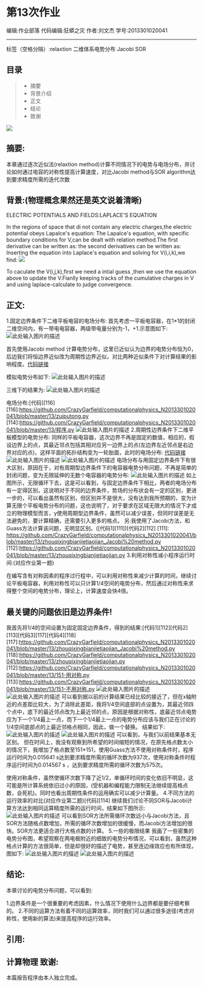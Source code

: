 ﻿# 第13次作业

编辑:作业部落
代码编辑:狂蟒之灾
作者:刘文杰
学号:2013301020041

---------------
标签（空格分隔）:relaxtion 二维体系电势分布 Jacobi SOR

目录
--

>* 摘要
>* 背景介绍
>* 正文
>* 结论
>* 致谢


![][1]

摘要:
---------
本章通过逐次近似法(relaxtion method)计算不同情况下的电势与电场分布，并讨论如何通过电容的对称性提高计算速度，对比Jacobi method与SOR algorithm达到要求精度所需的迭代次数

背景:(物理概念果然还是英文说着清晰)
--------
ELECTRIC POTENTIALS AND FIELDS:LAPLACE'S EQUATION

  In the regions of space that di not contain any electric charges,the electric potential obeys Lapalce's equation:
  The Lapalce's equation, with specific boundary conditions for V,can be dealt with relation method.The first derivative can be written as:
  the second derivatives can be written as:
  Inserting the equation into Laplace's equation and solving for V(i,i,k),we find:
  ![][2]
  
  To caculate the V(i,j,k),first we need a intial guess ,then we use the equation above to update the V.Fianlly keeping tracks of the cumulative charges in V and using laplace-calculate to judge convergence.




正文:
------
 1.固定边界条件下二维平板电容的电场分布:
 首先考虑一平板电容器，在1*1的封闭二维空间内，有一带电电容器，两级带电量分别为-1，+1.示意图如下:
 ![此处输入图片的描述][3]
 
 
 首先使用Jacobi method 计算电势分布，这里已近似认为边界的电势分布恒为0，后边我们将恒边界近似改为周期性边界近似，对比两种近似条件下对计算结果的影响程度。[代码链接][4]
 
 模拟电势分布如下:
 ![此处输入图片的描述][5]
 
 
 三维下的结果为:
 ![此处输入图片的描述][6]
 
 电场分布:[代码][116]
 [116]:https://github.com/CrazyGarfield/computationalphysics_N2013301020041/blob/master/13/zuiputong.py
 [114]:https://github.com/CrazyGarfield/computationalphysics_N2013301020041/blob/master/13/程序.py
 ![此处输入图片的描述][7]
 2.周期性边界条件下二维平板模型的电势分布:
 同样的平板电容器，这次边界不再是固定的数值，相应的，假设边界上的点，其最近邻点包括其相对应另一边界上的点(左边界左近邻点是右边界对应的点)，这样平面的拓扑结构变为一轮胎面，此时的电场分布:
 [代码链接][8]
 ![此处输入图片的描述][9]
 ![此处输入图片的描述][10]
 电场分布与用固定边界条件下有很大区别，原因在于，对有周期型边界条件下的电容器电势分布问题，不再是简单的封闭问题，变为无限延伸的无数个电容器的电势分布:
 ![此处输入图片的描述][11]
 如上图所示，无限循环下去，这是可以看到，与固定边界条件下相比，两者的电场分布有一定得区别，这说明对于不同的边界条件，势场的分布状会有一定的区别，更进一步的，可以看出虽然有区别，但区别并不是很大，没有达到我所预期的，变为计算无限个平板电势分布的问题，这也说明了，对于要求在区域无限大的情况下才成立的物理模型而言，y使用周期型边界条件，虽然可以减少误差，但同时误差是无法避免的，要计算精确，还需要引入更多的格点。
 另:我使用了Jacobi方法，和Guass方法计算该问题，无明显区别。([代码1][111])[代码2][112]
[111]: https://github.com/CrazyGarfield/computationalphysics_N2013301020041/blob/master/13/zhouqixingbianjietiaojian_Jacobi%20method.py
[112]:https://github.com/CrazyGarfield/computationalphysics_N2013301020041/blob/master/13/zhouqixingbianjietiaojian.py
 3.利用对称性减小程序运行时间:(对应作业第一题)
 
 在编写含有对称因素的程序过行程中，可以利用对称性来减少计算的时间，继续讨论平板电容器，利用对称性可以只计算1/4空间的电势分布，然后通过对称性来求得整个空间的电势分布，理论上，计算速度会快4倍。
 
 最关键的问题依旧是边界条件!
---------------------------------

我首先将1/4的空间设置为固定固定边界条件，得到的结果:[代码1][112][代码2][113][代码3][117][代码4][118]
[117]:https://github.com/CrazyGarfield/computationalphysics_N2013301020041/blob/master/13/zhouqixingbianjietiaojian_Jacobi%20method.py
[118]:https://github.com/CrazyGarfield/computationalphysics_N2013301020041/blob/master/13/zhouqixingbianjietiaojian.py
[112]:https://github.com/CrazyGarfield/computationalphysics_N2013301020041/blob/master/13/151-用对称.py
[113]:https://github.com/CrazyGarfield/computationalphysics_N2013301020041/blob/master/13/151-不用对称.py
![此处输入图片的描述][12]
![此处输入图片的描述][13]
可以看到据以前的计算结果已经比较的接近了，但在x轴附近的点差距比较大，为了消除此差距，我将1/4空间底部的点设置为，其最近邻四个点中，底下的最近邻点改为上最近邻的点，原因是根据对称性，底最近邻点电势应为下一个1/4最上一点，而下一个1/4最上一点的电势分布应该与我们正在讨论的1/4空间底部点的上最近邻格点相同，因此，做一个替换。
结果如下:
![此处输入图片的描述][14]
![此处输入图片的描述][15]
可以看到，与我们以前结果基本无区别。
但在时间上，我没有观察到所希望的时间缩短的情况，在原先格点数太小的情况下，我增加了格点数至151*151，使用Guass方法不使用对称条件时，程序运行时间为0.015641 s达到要求精度所需的循环次数为937次，使用对称条件时程序运行时间为0.014567 s  ，达到要求精度所需的循环次数为575次。

使用对称条件，虽然使循环次数下降了近1/2，单循环时间的变化依旧不明显，这可能是所计算系统依旧过小的原因，(受机器和编程能力限制无法继续提高格点数，会死机)。同时也看出周期性条件的运用确实可以减少计算量。
4.不同方法的运行效率的对比(对应作业第二题)[代码][114]
继续我们讨论不同SOR与Jacobi计算方法达到相同运算精度所需的运行时间，结果如下图所示:
![此处输入图片的描述][16]
可以看到SOR方法所需循环次数远小与Jacobi方法，且SOR方法随格点数增加，所需的循环次数增加的很缓慢，而Jacobi方法增加的很快。SOR方法更适合进行大格点数的计算。
5.一些的极限结果
我画了一些密集的电势分布图，希望观察在两电极附近的细致的电势分布情况，可以看到，虽然这种格点计算的方法很简单，但是却很好的描述了电势，甚至连边缘效应也有所体现，图如下:
![此处输入图片的描述][17]
![此处输入图片的描述][18]

结论:
-------
本章讨论的电势分布问题，可以看到:

1.边界条件是一个很重要的考虑因素，什么情况下使用什么边界都是要仔细考察的。
2.不同的运算方法有着不同的运算效率，同时我们可以通过很多途径(考虑对称性，使用新的算法)来提高程序的运行效率。

引用:
-----
计算物理
致谢:
--------
本篇报告程序由本人独立完成。
 
 
 
 


  [1]: https://raw.githubusercontent.com/CrazyGarfield/computationalphysics_N2013301020041/master/13/u=604595665,605641180&fm=21&gp=0.jpg.gif
  [2]: https://raw.githubusercontent.com/CrazyGarfield/computationalphysics_N2013301020041/master/13/%E7%AC%AC%E4%B8%80%E4%B8%AA%E5%85%AC%E5%BC%8F.png
  [3]: https://raw.githubusercontent.com/CrazyGarfield/computationalphysics_N2013301020041/master/13/%E5%B9%B3%E6%9D%BF%E7%A4%BA%E6%84%8F%E5%9B%BE.png
  [4]: https://raw.githubusercontent.com/CrazyGarfield/computationalphysics_N2013301020041/master/13/%E5%B9%B3%E6%9D%BF%E7%A4%BA%E6%84%8F%E5%9B%BE.png
  [5]: https://raw.githubusercontent.com/CrazyGarfield/computationalphysics_N2013301020041/master/13/1.png
  [6]: https://raw.githubusercontent.com/CrazyGarfield/computationalphysics_N2013301020041/master/13/2.png
  [7]: https://raw.githubusercontent.com/CrazyGarfield/computationalphysics_N2013301020041/master/13/dianchang.png
  [8]: https://raw.githubusercontent.com/CrazyGarfield/computationalphysics_N2013301020041/master/13/%E5%B9%B3%E6%9D%BF%E7%A4%BA%E6%84%8F%E5%9B%BE.png
  [9]: https://raw.githubusercontent.com/CrazyGarfield/computationalphysics_N2013301020041/master/13/%E5%91%A8%E6%9C%9F%E6%80%A7%E8%BE%B9%E7%95%8C%E6%9D%A1%E4%BB%B62.png
  [10]: https://raw.githubusercontent.com/CrazyGarfield/computationalphysics_N2013301020041/master/13/%E5%91%A8%E6%9C%9F%E6%80%A7%E8%BE%B9%E7%95%8C%E6%9D%A1%E4%BB%B63.png
  [11]: https://raw.githubusercontent.com/CrazyGarfield/computationalphysics_N2013301020041/master/13/QQ%E5%9B%BE%E7%89%8720160618184732.png
  [12]: https://raw.githubusercontent.com/CrazyGarfield/computationalphysics_N2013301020041/master/13/figure_2-1.png
  [13]: https://raw.githubusercontent.com/CrazyGarfield/computationalphysics_N2013301020041/master/13/figure_6.png
  [14]: https://raw.githubusercontent.com/CrazyGarfield/computationalphysics_N2013301020041/master/13/zhouqi1.png
  [15]: https://raw.githubusercontent.com/CrazyGarfield/computationalphysics_N2013301020041/master/13/zhouqi.png
  [16]: https://raw.githubusercontent.com/CrazyGarfield/computationalphysics_N2013301020041/master/13/figure_1.png
  [17]: https://raw.githubusercontent.com/CrazyGarfield/computationalphysics_N2013301020041/master/13/3.png
  [18]: https://raw.githubusercontent.com/CrazyGarfield/computationalphysics_N2013301020041/master/13/J-1.png